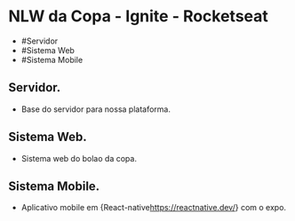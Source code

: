 # NLW da Copa - Ignite - Rocketseat

* #Servidor 
* #Sistema Web
* #Sistema Mobile

## []()Servidor.
* Base do servidor para nossa plataforma.

## []()Sistema Web.
* Sistema web do bolao da copa.

## []()Sistema Mobile.
* Aplicativo mobile em {React-native<https://reactnative.dev/>} com o expo. 
